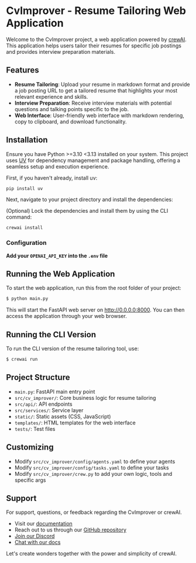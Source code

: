 # CvImprover - Resume Tailoring Web Application

Welcome to the CvImprover project, a web application powered by [crewAI](https://crewai.com). This application helps users tailor their resumes for specific job postings and provides interview preparation materials.

## Features

- **Resume Tailoring**: Upload your resume in markdown format and provide a job posting URL to get a tailored resume that highlights your most relevant experience and skills.
- **Interview Preparation**: Receive interview materials with potential questions and talking points specific to the job.
- **Web Interface**: User-friendly web interface with markdown rendering, copy to clipboard, and download functionality.

## Installation

Ensure you have Python >=3.10 <3.13 installed on your system. This project uses [UV](https://docs.astral.sh/uv/) for dependency management and package handling, offering a seamless setup and execution experience.

First, if you haven't already, install uv:

```bash
pip install uv
```

Next, navigate to your project directory and install the dependencies:

(Optional) Lock the dependencies and install them by using the CLI command:
```bash
crewai install
```

### Configuration

**Add your `OPENAI_API_KEY` into the `.env` file**

## Running the Web Application

To start the web application, run this from the root folder of your project:

```bash
$ python main.py
```

This will start the FastAPI web server on http://0.0.0.0:8000. You can then access the application through your web browser.

## Running the CLI Version

To run the CLI version of the resume tailoring tool, use:

```bash
$ crewai run
```

## Project Structure

- `main.py`: FastAPI main entry point
- `src/cv_improver/`: Core business logic for resume tailoring
- `src/api/`: API endpoints
- `src/services/`: Service layer
- `static/`: Static assets (CSS, JavaScript)
- `templates/`: HTML templates for the web interface
- `tests/`: Test files

## Customizing

- Modify `src/cv_improver/config/agents.yaml` to define your agents
- Modify `src/cv_improver/config/tasks.yaml` to define your tasks
- Modify `src/cv_improver/crew.py` to add your own logic, tools and specific args

## Support

For support, questions, or feedback regarding the CvImprover or crewAI.
- Visit our [documentation](https://docs.crewai.com)
- Reach out to us through our [GitHub repository](https://github.com/joaomdmoura/crewai)
- [Join our Discord](https://discord.com/invite/X4JWnZnxPb)
- [Chat with our docs](https://chatg.pt/DWjSBZn)

Let's create wonders together with the power and simplicity of crewAI.
